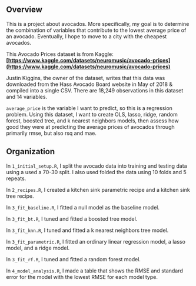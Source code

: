 ## Overview

This is a project about avocados. More specifically, my goal is to determine the combination of variables that contribute to the lowest average price of an avocado. Eventually, I hope to move to a city with the cheapest avocados.

This Avocado Prices dataset is from Kaggle:
**[https://www.kaggle.com/datasets/neuromusic/avocado-prices](https://www.kaggle.com/datasets/neuromusic/avocado-prices)**

Justin Kiggins, the owner of the dataset, writes that this data was downloaded from the Hass Avocado Board website in May of 2018 & compiled into a single CSV. There are 18,249 observations in this dataset and 14 variables. 

`average_price` is the variable I want to predict, so this is a regression problem. Using this dataset, I want to create OLS, lasso, ridge, random forest, boosted tree, and k nearest neighbors models, then assess how good they were at predicting the average prices of avocados through primarily rmse, but also rsq and mae. 

## Organization

In `1_initial_setup.R`, I split the avocado data into training and testing data using a used a 70-30 split. I also used folded the data using 10 folds and 5 repeats. 

In `2_recipes.R`, I created a kitchen sink parametric recipe and a kitchen sink tree recipe. 

In `3_fit_baseline.R`, I fitted a null model as the baseline model. 

In `3_fit_bt.R`, I tuned and fitted a boosted tree model. 

In `3_fit_knn.R`, I tuned and fitted a k nearest neighbors tree model. 

In `3_fit_parametric.R`, I fitted an ordinary linear regression model, a lasso model, and a ridge model. 

In `3_fit_rf.R`, I tuned and fitted a random forest model. 

In `4_model_analysis.R`, I made a table that shows the RMSE and standard error for the model with the lowest RMSE for each model type. 
